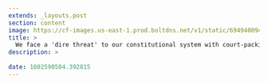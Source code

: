 ```yaml
--- 
extends: _layouts.post 
section: content 
image: https://cf-images.us-east-1.prod.boltdns.net/v1/static/694940094001/8383b549-04e7-44a3-9fbb-e53b550fc2be/9f7fa195-f272-4099-a0a4-49d50bc13bed/1280x720/match/image.jpg 
title: > 
  We face a 'dire threat' to our constitutional system with court-packing program: Fitton 
description: > 
   
date: 1602590504.392815 
--- 
```

